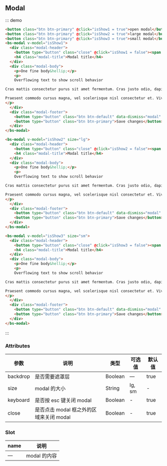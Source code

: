 ## Modal

::: demo
``` html
<button class="btn btn-primary" @click="isShow1 = true">open modal</button>
<button class="btn btn-primary" @click="isShow2 = true">large modal</button>
<button class="btn btn-primary" @click="isShow3 = true">small modal</button>
<bs-modal v-model="isShow1">
  <div class="modal-header">
    <button type="button" class="close" @click="isShow1 = false"><span aria-hidden="true">&times;</span><span class="sr-only">Close</span></button>
    <h4 class="modal-title">Modal title</h4>
  </div>
  <div class="modal-body">
    <p>One fine body&hellip;</p>
    <p>
    Overflowing text to show scroll behavior

Cras mattis consectetur purus sit amet fermentum. Cras justo odio, dapibus ac facilisis in, egestas eget quam. Morbi leo risus, porta ac consectetur ac, vestibulum at eros.

Praesent commodo cursus magna, vel scelerisque nisl consectetur et. Vivamus sagittis lacus vel augue laoreet rutrum faucibus dolor auctor.
</p>
  </div>
  <div class="modal-footer">
    <button type="button" class="btn btn-default" data-dismiss="modal" @click="isShow1 = false">Close</button>
    <button type="button" class="btn btn-primary">Save changes</button>
  </div>
</bs-modal>

<bs-modal v-model="isShow2" size="lg">
  <div class="modal-header">
    <button type="button" class="close" @click="isShow2 = false"><span aria-hidden="true">&times;</span><span class="sr-only">Close</span></button>
    <h4 class="modal-title">Modal title</h4>
  </div>
  <div class="modal-body">
    <p>One fine body&hellip;</p>
    <p>
    Overflowing text to show scroll behavior

Cras mattis consectetur purus sit amet fermentum. Cras justo odio, dapibus ac facilisis in, egestas eget quam. Morbi leo risus, porta ac consectetur ac, vestibulum at eros.

Praesent commodo cursus magna, vel scelerisque nisl consectetur et. Vivamus sagittis lacus vel augue laoreet rutrum faucibus dolor auctor.
</p>
  </div>
  <div class="modal-footer">
    <button type="button" class="btn btn-default" data-dismiss="modal" @click="isShow2 = false">Close</button>
    <button type="button" class="btn btn-primary">Save changes</button>
  </div>
</bs-modal>

<bs-modal v-model="isShow3" size="sm">
  <div class="modal-header">
    <button type="button" class="close" @click="isShow3 = false"><span aria-hidden="true">&times;</span><span class="sr-only">Close</span></button>
    <h4 class="modal-title">Modal title</h4>
  </div>
  <div class="modal-body">
    <p>One fine body&hellip;</p>
    <p>
    Overflowing text to show scroll behavior

Cras mattis consectetur purus sit amet fermentum. Cras justo odio, dapibus ac facilisis in, egestas eget quam. Morbi leo risus, porta ac consectetur ac, vestibulum at eros.

Praesent commodo cursus magna, vel scelerisque nisl consectetur et. Vivamus sagittis lacus vel augue laoreet rutrum faucibus dolor auctor.
</p>
  </div>
  <div class="modal-footer">
    <button type="button" class="btn btn-default" data-dismiss="modal" @click="isShow3 = false">Close</button>
    <button type="button" class="btn btn-primary">Save changes</button>
  </div>
</bs-modal>
```
:::

### Attributes
| 参数      | 说明          | 类型      | 可选值                           | 默认值  |
|---------- |-------------- |---------- |--------------------------------  |-------- |
| backdrop  | 是否需要遮罩层 | Boolean | — | true |
| size      | modal 的大小 | String    | lg, sm | - |
| keyboard  | 是否按 esc 键关闭 modal | Boolean    | - | true |
| close | 是否点击 modal 框之外的区域来关闭 modal | Boolean    | - | true |

### Slot
| name | 说明 |
|------|--------|
| — | modal 的内容 |


<script>
  export default {
    data () {
      return {
        isShow1: false,
        isShow2: false,
        isShow3: false,
        isShow4: false
      }
    }
  }
</script>
